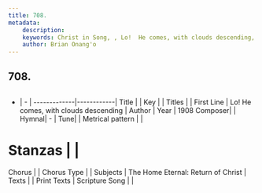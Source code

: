 ```yaml
---
title: 708. 
metadata:
    description: 
    keywords: Christ in Song, , Lo!  He comes, with clouds descending, 
    author: Brian Onang'o
---
```



## 708. 

```txt

```

- |   -  |
-------------|------------|
Title |  |
Key |  |
Titles |  |
First Line | Lo!  He comes, with clouds descending |
Author | 
Year | 1908
Composer|  |
Hymnal|  - |
Tune|  |
Metrical pattern | |
# Stanzas |  |
Chorus |  |
Chorus Type |  |
Subjects | The Home Eternal: Return of Christ |
Texts |  |
Print Texts | 
Scripture Song |  |
  
